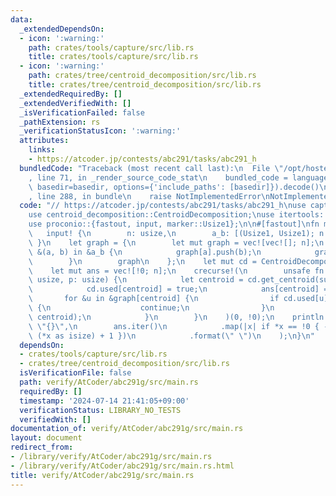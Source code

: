 ```yaml
---
data:
  _extendedDependsOn:
  - icon: ':warning:'
    path: crates/tools/capture/src/lib.rs
    title: crates/tools/capture/src/lib.rs
  - icon: ':warning:'
    path: crates/tree/centroid_decomposition/src/lib.rs
    title: crates/tree/centroid_decomposition/src/lib.rs
  _extendedRequiredBy: []
  _extendedVerifiedWith: []
  _isVerificationFailed: false
  _pathExtension: rs
  _verificationStatusIcon: ':warning:'
  attributes:
    links:
    - https://atcoder.jp/contests/abc291/tasks/abc291_h
  bundledCode: "Traceback (most recent call last):\n  File \"/opt/hostedtoolcache/Python/3.10.14/x64/lib/python3.10/site-packages/onlinejudge_verify/documentation/build.py\"\
    , line 71, in _render_source_code_stat\n    bundled_code = language.bundle(stat.path,\
    \ basedir=basedir, options={'include_paths': [basedir]}).decode()\n  File \"/opt/hostedtoolcache/Python/3.10.14/x64/lib/python3.10/site-packages/onlinejudge_verify/languages/rust.py\"\
    , line 288, in bundle\n    raise NotImplementedError\nNotImplementedError\n"
  code: "// https://atcoder.jp/contests/abc291/tasks/abc291_h\nuse capture::crecurse;\n\
    use centroid_decomposition::CentroidDecomposition;\nuse itertools::Itertools;\n\
    use proconio::{fastout, input, marker::Usize1};\n\n#[fastout]\nfn main() {\n \
    \   input! {\n        n: usize,\n        a_b: [(Usize1, Usize1); n - 1],\n   \
    \ }\n    let graph = {\n        let mut graph = vec![vec![]; n];\n        for\
    \ &(a, b) in &a_b {\n            graph[a].push(b);\n            graph[b].push(a);\n\
    \        }\n        graph\n    };\n    let mut cd = CentroidDecomposition::new(&graph);\n\
    \    let mut ans = vec![!0; n];\n    crecurse!(\n        unsafe fn dfs(subtree_root:\
    \ usize, p: usize) {\n            let centroid = cd.get_centroid(subtree_root);\n\
    \            cd.used[centroid] = true;\n            ans[centroid] = p;\n     \
    \       for &u in &graph[centroid] {\n                if cd.used[u] || u == p\
    \ {\n                    continue;\n                }\n                dfs!(u,\
    \ centroid);\n            }\n        }\n    )(0, !0);\n    println!(\n       \
    \ \"{}\",\n        ans.iter()\n            .map(|x| if *x == !0 { -1 } else {\
    \ (*x as isize) + 1 })\n            .format(\" \")\n    );\n}\n"
  dependsOn:
  - crates/tools/capture/src/lib.rs
  - crates/tree/centroid_decomposition/src/lib.rs
  isVerificationFile: false
  path: verify/AtCoder/abc291g/src/main.rs
  requiredBy: []
  timestamp: '2024-07-14 21:41:05+09:00'
  verificationStatus: LIBRARY_NO_TESTS
  verifiedWith: []
documentation_of: verify/AtCoder/abc291g/src/main.rs
layout: document
redirect_from:
- /library/verify/AtCoder/abc291g/src/main.rs
- /library/verify/AtCoder/abc291g/src/main.rs.html
title: verify/AtCoder/abc291g/src/main.rs
---
```

